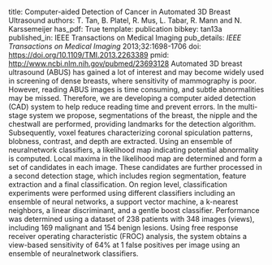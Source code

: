 title: Computer-aided Detection of Cancer in Automated 3D Breast Ultrasound
authors: T. Tan, B. Platel, R. Mus, L. Tabar, R. Mann and N. Karssemeijer
has_pdf: True
template: publication
bibkey: tan13a
published_in: IEEE Transactions on Medical Imaging
pub_details: <i>IEEE Transactions on Medical Imaging</i> 2013;32:1698-1706
doi: https://doi.org/10.1109/TMI.2013.2263389
pmid: http://www.ncbi.nlm.nih.gov/pubmed/23693128
Automated 3D breast ultrasound (ABUS) has gained a lot of interest and may become widely used in screening of dense breasts, where sensitivity of mammography is poor. However, reading ABUS images is time consuming, and subtle abnormalities may be missed. Therefore, we are developing a computer aided detection (CAD) system to help reduce reading time and prevent errors. In the multi-stage system we propose, segmentations of the breast, the nipple and the chestwall are performed, providing landmarks for the detection algorithm. Subsequently, voxel features characterizing coronal spiculation patterns, blobness, contrast, and depth are extracted. Using an ensemble of neuralnetwork classifiers, a likelihood map indicating potential abnormality is computed. Local maxima in the likelihood map are determined and form a set of candidates in each image. These candidates are further processed in a second detection stage, which includes region segmentation, feature extraction and a final classification. On region level, classification experiments were performed using different classifiers including an ensemble of neural networks, a support vector machine, a k-nearest neighbors, a linear discriminant, and a gentle boost classifier. Performance was determined using a dataset of 238 patients with 348 images (views), including 169 malignant and 154 benign lesions. Using free response receiver operating characteristic (FROC) analysis, the system obtains a view-based sensitivity of 64\% at 1 false positives per image using an ensemble of neuralnetwork classifiers.

